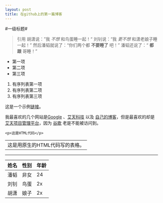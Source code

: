 ```yaml
---
layout: post
title: 在github上的第一篇博客
---
```

#一级标题#
>引用
胡潇说：”我 *不想* 和鸟蛋睡一起！“
刘钊说：“我 _更不想_ 和潇老娘子睡一起！”
然后潘韬就说了：“你们两个都 **不要睡了** 吧！”
潘韬还说了：“ __都跟__ 哥睡！”

* 第一项
* 第二项
* 第三项

1. 有序列表第一项
2. 有序列表第二项
3. 有序列表第三项

这是一个示例[链接](http://aitine.com)。

我最喜欢的几个网站是[Google][1] 、[艾天科技][2] 以及 [自己的博客][3]，但是最喜欢的却是 [艾天项目管理平台][atoa]，因为 [谷歌][1] 老是不能被访问到。

[1]:http://www.google.com "Google"
[2]:http://aitine.com "Aitine Technology"
[3]:http://note.costony.com "Notes of Cos Tony"
[atoa]:http://us.aitine.com "艾天项目管理平台"

    <p>这是HTML代码</p>

<table>
    <tr>
        <td>这是用原生的HTML代码写的表格。</td>
    </tr>
</table>

***

姓名|性别|年龄
-|-|-
潘韬|非女|24
刘钊|鸟蛋|2x
胡潇|娘子|2x